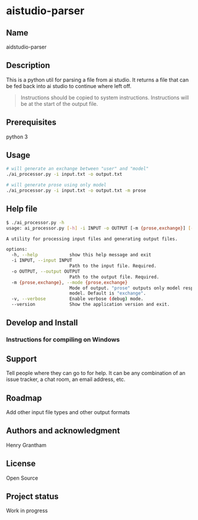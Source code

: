 # aistudio-parser

## Name
aidstudio-parser

## Description
This is a python util for parsing a file from ai studio. It returns a file that can be fed back into ai studio to continue where left off.
> Instructions should be copied to system instructions. Instructions will be at the start of the output file.

## Prerequisites
python 3


## Usage

```bash
# will generate an exchange between "user" and "model"
./ai_processor.py -i input.txt -o output.txt 

# will generate prose using only model
./ai_processor.py -i input.txt -o output.txt -m prose
```

## Help file

```bash
$ ./ai_processor.py -h
usage: ai_processor.py [-h] -i INPUT -o OUTPUT [-m {prose,exchange}] [-v] [--version]

A utility for processing input files and generating output files.

options:
  -h, --help            show this help message and exit
  -i INPUT, --input INPUT
                        Path to the input file. Required.
  -o OUTPUT, --output OUTPUT
                        Path to the output file. Required.
  -m {prose,exchange}, --mode {prose,exchange}
                        Mode of output. "prose" outputs only model responses, "exchange" alternates between user and
                        model. Default is "exchange".
  -v, --verbose         Enable verbose (debug) mode.
  --version             Show the application version and exit.
```

## Develop and Install

### Instructions for compiling on Windows



## Support
Tell people where they can go to for help. It can be any combination of an issue tracker, a chat room, an email address, etc.

## Roadmap
Add other input file types and other output formats

## Authors and acknowledgment
Henry Grantham

## License
Open Source

## Project status
Work in progress